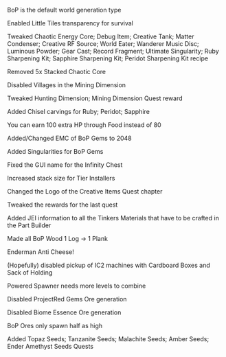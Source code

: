 BoP is the default world generation type

Enabled Little Tiles transparency for survival

Tweaked Chaotic Energy Core; Debug Item; Creative Tank; Matter Condenser; Creative RF Source; World Eater; Wanderer Music Disc; Luminous Powder; Gear Cast; Record Fragment; Ultimate Singularity; Ruby Sharpening Kit; Sapphire Sharpening Kit; Peridot Sharpening Kit recipe

Removed 5x Stacked Chaotic Core

Disabled Villages in the Mining Dimension

Tweaked Hunting Dimension; Mining Dimension Quest reward

Added Chisel carvings for Ruby; Peridot; Sapphire

You can earn 100 extra HP through Food instead of 80

Added/Changed EMC of BoP Gems to 2048

Added Singularities for BoP Gems

Fixed the GUI name for the Infinity Chest

Increased stack size for Tier Installers

Changed the Logo of the Creative Items Quest chapter

Tweaked the rewards for the last quest

Added JEI information to all the Tinkers Materials that have to be crafted in the Part Builder

Made all BoP Wood 1 Log -> 1 Plank

Enderman Anti Cheese!

(Hopefully) disabled pickup of IC2 machines with Cardboard Boxes and Sack of Holding

Powered Spawner needs more levels to combine

Disabled ProjectRed Gems Ore generation

Disabled Biome Essence Ore generation

BoP Ores only spawn half as high

Added Topaz Seeds; Tanzanite Seeds; Malachite Seeds; Amber Seeds; Ender Amethyst Seeds Quests
